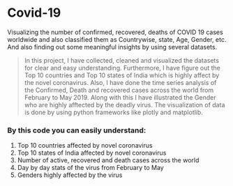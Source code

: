 # Covid-19
Visualizing the number of confirmed, recovered, deaths of COVID 19 cases worldwide and also classified them as Countrywise, state, Age, Gender, etc. And also finding out some meaningful insights by using several datasets. 

> In this project, I have collected, cleaned and visualized the datasets for clear and easy understanding. 
> Furthermore, I have figure out the Top 10 countries and Top 10 states of India which is highly affect by the novel coronavirus. Also, I have done the time series analysis of the Confirmed, Death and recovered cases across the world from February to May 2019. Along with this I have illustrated the Gender who are highly afftected by the deadly virus.
> The visualization of data is done by using python frameworks like plotly and matplotlib.

### By this code you can easily understand:
1. Top 10 countries affected by novel coronavirus
2. Top 10 states of India affected by novel coronavirus
3. Number of active, recovered and death cases across the world
4. Day by day stats of the virus from February to May
5. Genders highly affected by the virus
